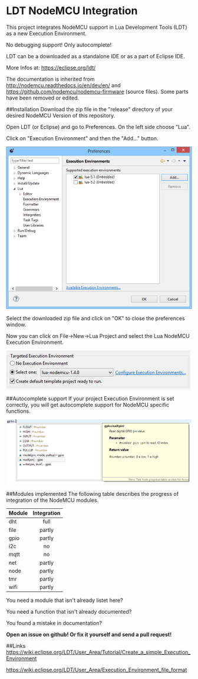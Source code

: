 # LDT NodeMCU Integration

This project integrates NodeMCU support in Lua Development Tools (LDT) as a new Execution Environment.

No debugging support! Only autocomplete!

LDT can be a downloaded as a standalone IDE or as a part of Eclipse IDE.

More Infos at: https://eclipse.org/ldt/

The documentation is inherited from http://nodemcu.readthedocs.io/en/dev/en/ and https://github.com/nodemcu/nodemcu-firmware (source files).
Some parts have been removed or edited.

##Installation
Download the zip file in the "release" directory of your desired NodeMCU Version of this repository.

Open LDT (or Eclipse) and go to Preferences. On the left side choose "Lua".

Click on "Execution Environment" and then the "Add..." button.

![Add zip](/pics/add-ee01.png?raw=true)

Select the downloaded zip file and click on "OK" to close the preferences window.

Now you can click on File->New->Lua Project and select the Lua NodeMCU Execution Environment.

![Create Project](/pics/create-proj01.png?raw=true)

##Autocomplete support
If your project Execution Environment is set correctly, you will get autocomplete support for NodeMCU specific functions.

![Autocomplete](/pics/autocomplete01.png?raw=true)

##Modules implemented
The following table describes the progress of integration of the NodeMCU modules.

| Module       | Integration  |
| ------------ |:------------:|
| dht          | full         |
| file         | partly       |
| gpio         | partly       |
| i2c          | no           |
| mqtt         | no           |
| net          | partly       |
| node         | partly       |
| tmr          | partly       |
| wifi         | partly       |

You need a module that isn't already listet here?

You need a function that isn't already documented?

You found a mistake in documentation?

**Open an issue on github! Or fix it yourself and send a pull request!**


##Links
https://wiki.eclipse.org/LDT/User_Area/Tutorial/Create_a_simple_Execution_Environment

https://wiki.eclipse.org/LDT/User_Area/Execution_Environment_file_format